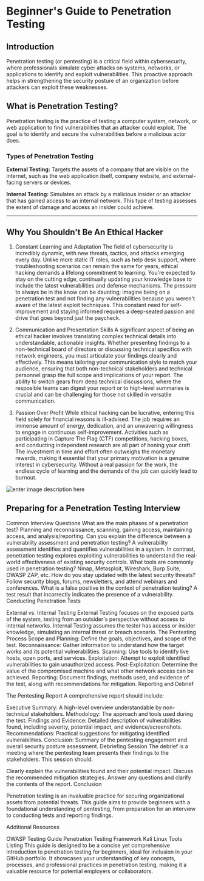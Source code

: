 # Beginner's Guide to Penetration Testing

## Introduction
Penetration testing (or pentesting) is a critical field within cybersecurity, where professionals simulate cyber attacks on systems, networks, or applications to identify and exploit vulnerabilities. This proactive approach helps in strengthening the security posture of an organization before attackers can exploit these weaknesses.

## What is Penetration Testing?
Penetration testing is the practice of testing a computer system, network, or web application to find vulnerabilities that an attacker could exploit. The goal is to identify and secure the vulnerabilities before a malicious actor does.

### Types of Penetration Testing

**External Testing:** Targets the assets of a company that are visible on the internet, such as the web application itself, company website, and external-facing servers or devices.

**Internal Testing:** Simulates an attack by a malicious insider or an attacker that has gained access to an internal network. This type of testing assesses the extent of damage and access an insider could achieve.

---------------

## Why You Shouldn't Be An Ethical Hacker
1. Constant Learning and Adaptation
The field of cybersecurity is incredibly dynamic, with new threats, tactics, and attacks emerging every day. Unlike more static IT roles, such as help desk support, where troubleshooting scenarios can remain the same for years, ethical hacking demands a lifelong commitment to learning. You're expected to stay on the cutting edge, continually updating your knowledge base to include the latest vulnerabilities and defense mechanisms.
The pressure to always be in the know can be daunting; imagine being on a penetration test and not finding any vulnerabilities because you weren't aware of the latest exploit techniques. This constant need for self-improvement and staying informed requires a deep-seated passion and drive that goes beyond just the paycheck.

2. Communication and Presentation Skills
A significant aspect of being an ethical hacker involves translating complex technical details into understandable, actionable insights. Whether presenting findings to a non-technical board of directors or discussing technical specifics with network engineers, you must articulate your findings clearly and effectively.
This means tailoring your communication style to match your audience, ensuring that both non-technical stakeholders and technical personnel grasp the full scope and implications of your report. The ability to switch gears from deep technical discussions, where the resposible teams can digest your report or to high-level summaries is crucial and can be challenging for those not skilled in versatile communication.

3. Passion Over Profit
While ethical hacking can be lucrative, entering this field solely for financial reasons is ill-advised. The job requires an immense amount of energy, dedication, and an unwavering willingness to engage in continuous self-improvement.
Activities such as participating in Capture The Flag (CTF) competitions, hacking boxes, and conducting independent research are all part of honing your craft. The investment in time and effort often outweighs the monetary rewards, making it essential that your primary motivation is a genuine interest in cybersecurity.
Without a real passion for the work, the endless cycle of learning and the demands of the job can quickly lead to burnout.

![enter image description here](https://github.com/hhkolberg/hhkolberg.github.io/blob/main/assets/pentest.png?raw=true)


## Preparing for a Penetration Testing Interview

Common Interview Questions
What are the main phases of a penetration test?
Planning and reconnaissance, scanning, gaining access, maintaining access, and analysis/reporting.
Can you explain the difference between a vulnerability assessment and penetration testing?
A vulnerability assessment identifies and quantifies vulnerabilities in a system. In contrast, penetration testing explores exploiting vulnerabilities to understand the real-world effectiveness of existing security controls.
What tools are commonly used in penetration testing?
Nmap, Metasploit, Wireshark, Burp Suite, OWASP ZAP, etc.
How do you stay updated with the latest security threats?
Follow security blogs, forums, newsletters, and attend webinars and conferences.
What is a false positive in the context of penetration testing?
A test result that incorrectly indicates the presence of a vulnerability.
Conducting Penetration Tests

External vs. Internal Testing
External Testing focuses on the exposed parts of the system, testing from an outsider's perspective without access to internal networks.
Internal Testing assumes the tester has access or insider knowledge, simulating an internal threat or breach scenario.
The Pentesting Process
Scope and Planning: Define the goals, objectives, and scope of the test.
Reconnaissance: Gather information to understand how the target works and its potential vulnerabilities.
Scanning: Use tools to identify live hosts, open ports, and services.
Exploitation: Attempt to exploit identified vulnerabilities to gain unauthorized access.
Post-Exploitation: Determine the value of the compromised machine and what other network access can be achieved.
Reporting: Document findings, methods used, and evidence of the test, along with recommendations for mitigation.
Reporting and Debrief

The Pentesting Report
A comprehensive report should include:

Executive Summary: A high-level overview understandable by non-technical stakeholders.
Methodology: The approach and tools used during the test.
Findings and Evidence: Detailed description of vulnerabilities found, including severity, potential impact, and evidence/screenshots.
Recommendations: Practical suggestions for mitigating identified vulnerabilities.
Conclusion: Summary of the pentesting engagement and overall security posture assessment.
Debriefing Session
The debrief is a meeting where the pentesting team presents their findings to the stakeholders. This session should:

Clearly explain the vulnerabilities found and their potential impact.
Discuss the recommended mitigation strategies.
Answer any questions and clarify the contents of the report.
Conclusion

Penetration testing is an invaluable practice for securing organizational assets from potential threats. This guide aims to provide beginners with a foundational understanding of pentesting, from preparation for an interview to conducting tests and reporting findings.

Additional Resources

OWASP Testing Guide
Penetration Testing Framework
Kali Linux Tools Listing
This guide is designed to be a concise yet comprehensive introduction to penetration testing for beginners, ideal for inclusion in your GitHub portfolio. It showcases your understanding of key concepts, processes, and professional practices in penetration testing, making it a valuable resource for potential employers or collaborators.
